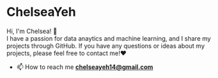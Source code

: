 # ChelseaYeh
Hi, I'm Chelsea! 👋  
I have a passion for data anaytics and machine learning, and I share my projects through GitHub. If you have any questions or ideas about my projects, please feel free to contact me!❤️
 
- 📫 How to reach me **chelseayeh14@gmail.com**

